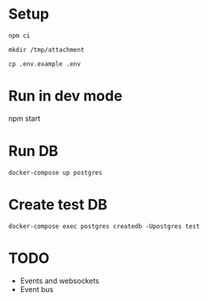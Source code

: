 # Setup

`npm ci`

`mkdir /tmp/attachment`

`cp .env.example .env`

# Run in dev mode

npm start

# Run DB

`docker-compose up postgres`

# Create test DB

`docker-compose exec postgres createdb -Upostgres test`

# TODO

* Events and websockets
* Event bus